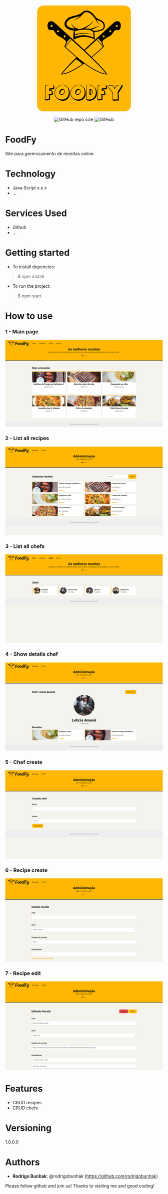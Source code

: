 <p align="center">
    <img alt="Logo of the project" src="https://github.com/rodrigobunhak/foodfy/blob/master/readme_images/logo.png"/>
</p>
<p align="center">
    <img alt="GitHub repo size" src="https://img.shields.io/github/repo-size/rodrigobunhak/foodfy?color=%23FFB703&style=for-the-badge">
    <img alt="GitHub" src="https://img.shields.io/github/license/rodrigobunhak/foodfy?color=%23FFB703&style=for-the-badge">
</p>

 
# FoodFy

Site para gerenciamento de receitas online

 
# Technology 
 
* Java Script  x.x.x
* ...
 
 
# Services Used
 
* Github
* ...
 
 
# Getting started

* To install depencies:
>    $ npm install
* To run the project:
>    $ npm start
 
# How to use
 
### 1 - Main page
![Home Screen](https://github.com/rodrigobunhak/foodfy/blob/master/readme_images/initial-page.png)

### 2 - List all recipes

![Home Screen](https://github.com/rodrigobunhak/foodfy/blob/master/readme_images/admin-recipes-page.png)

### 3 - List all chefs

![Home Screen](https://github.com/rodrigobunhak/foodfy/blob/master/readme_images/show-chefs-page.png)

### 4 - Show details chef

![Home Screen](https://github.com/rodrigobunhak/foodfy/blob/master/readme_images/detail-chef-page.png)

### 5 - Chef create

![Home Screen](https://github.com/rodrigobunhak/foodfy/blob/master/readme_images/admin-chef-create.png)

### 6 - Recipe create

![Home Screen](https://github.com/rodrigobunhak/foodfy/blob/master/readme_images/admin-recipe-create.png)

### 7 - Recipe edit

![Home Screen](https://github.com/rodrigobunhak/foodfy/blob/master/readme_images/edit-recipe-page.png)
 
# Features
 
  - CRUD recipes
  - CRUD chefs
 
 
# Versioning
 
1.0.0.0
 
 
# Authors
 
* **Rodrigo Bunhak**: @rodrigobunhak (https://github.com/rodrigobunhak)
 
 
Please follow github and join us!
Thanks to visiting me and good coding!
